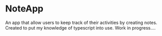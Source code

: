 # NoteApp

An app that allow users to keep track of their activities by creating notes. Created to put my knowledge of typescript into use. Work in progress....